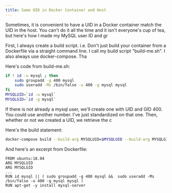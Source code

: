 ```yaml
---
title: Same UID in Docker Container and Host
---
```


Sometimes, it is convenient to have a UID in a Docker container match the UID in the host.  You can't do it all the time and it isn't everyone's cup of tea, but here's how I made my MySQL user ID and gr

First, I always create a build script.  i.e. Don't just build your container from a Dockerfile via a straight command line.  I call my build script "build-me.sh".  I also always use docker-compose.  Tha

Here's code from build-me.sh:

```bash
if ! id -u mysql ; then
    sudo groupadd -g 400 mysql
    sudo useradd -Ms /bin/false -u 400 -g mysql mysql
fi
MYSQLUID=`id -u mysql`
MYSQLGID=`id -g mysql`
```

If there is not already a mysql user, we'll create one with UID and GID 400.  You could use another number.  I've just standardized on that one.  Then, whether or not we created a UID, we retrieve the c

Here's the build statement:

```bash
docker-compose build --build-arg MYSQLUID=$MYSQLUID --build-arg MYSQLGID=$MYSQLGID
```

And here's an excerpt from Dockerfile:

```text
FROM ubuntu:18.04
ARG MYSQLUID
ARG MYSQLGID
...
RUN id mysql || ( sudo groupadd -g 400 mysql &&  sudo useradd -Ms /bin/false -u 400 -g mysql mysql )
RUN apt-get -y install mysql-server
```